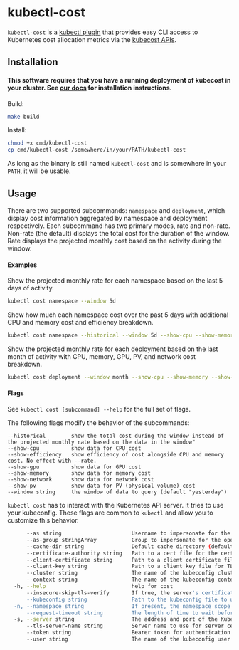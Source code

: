 # kubectl-cost

`kubectl-cost` is a [kubectl plugin](https://kubernetes.io/docs/tasks/extend-kubectl/kubectl-plugins/) that provides easy CLI access to Kubernetes cost allocation metrics via the [kubecost APIs](https://github.com/kubecost/docs/blob/master/apis.md).

## Installation

#### This software requires that you have a running deployment of kubecost in your cluster. See [our docs](https://docs.kubecost.com/install) for installation instructions.

Build:

``` sh
make build
```

Install:

``` sh
chmod +x cmd/kubectl-cost
cp cmd/kubectl-cost /somewhere/in/your/PATH/kubectl-cost
```

As long as the binary is still named `kubectl-cost` and is somewhere in your `PATH`, it will be usable.

## Usage

There are two supported subcommands: `namespace` and `deployment`, which display cost information aggregated by namespace and deployment respectively. Each subcommand has two primary modes, rate and non-rate. Non-rate (the default) displays the total cost for the duration of the window. Rate displays the projected monthly cost based on the activity during the window.


#### Examples
Show the projected monthly rate for each namespace based on the last 5 days of activity.
``` sh
kubectl cost namespace --window 5d
```

Show how much each namespace cost over the past 5 days with additional CPU and memory cost and efficiency breakdown.
``` sh
kubectl cost namespace --historical --window 5d --show-cpu --show-memory --show-efficiency
```

Show the projected monthly rate for each deployment based on the last month of activity with CPU, memory, GPU, PV, and network cost breakdown.
``` sh
kubectl cost deployment --window month --show-cpu --show-memory --show-gpu --show-pv --show-network
```



#### Flags
See `kubectl cost [subcommand] --help` for the full set of flags.

The following flags modify the behavior of the subcommands:
```
--historical        show the total cost during the window instead of the projected monthly rate based on the data in the window"
--show-cpu          show data for CPU cost
--show-efficiency   show efficiency of cost alongside CPU and memory cost. No effect with --rate.
--show-gpu          show data for GPU cost
--show-memory       show data for memory cost
--show-network      show data for network cost
--show-pv           show data for PV (physical volume) cost
--window string     the window of data to query (default "yesterday")
```


`kubectl cost` has to interact with the Kubernetes API server. It tries to use your kubeconfig. These flags are common to `kubectl` and allow you to customize this behavior.
``` sh
      --as string                      Username to impersonate for the operation
      --as-group stringArray           Group to impersonate for the operation, this flag can be repeated to specify multiple groups.
      --cache-dir string               Default cache directory (default "/home/delta/.kube/cache")
      --certificate-authority string   Path to a cert file for the certificate authority
      --client-certificate string      Path to a client certificate file for TLS
      --client-key string              Path to a client key file for TLS
      --cluster string                 The name of the kubeconfig cluster to use
      --context string                 The name of the kubeconfig context to use
  -h, --help                           help for cost
      --insecure-skip-tls-verify       If true, the server's certificate will not be checked for validity. This will make your HTTPS connections insecure
      --kubeconfig string              Path to the kubeconfig file to use for CLI requests.
  -n, --namespace string               If present, the namespace scope for this CLI request
      --request-timeout string         The length of time to wait before giving up on a single server request. Non-zero values should contain a corresponding time unit (e.g. 1s, 2m, 3h). A value of zero means don't timeout requests. (default "0")
  -s, --server string                  The address and port of the Kubernetes API server
      --tls-server-name string         Server name to use for server certificate validation. If it is not provided, the hostname used to contact the server is used
      --token string                   Bearer token for authentication to the API server
      --user string                    The name of the kubeconfig user to use
```

